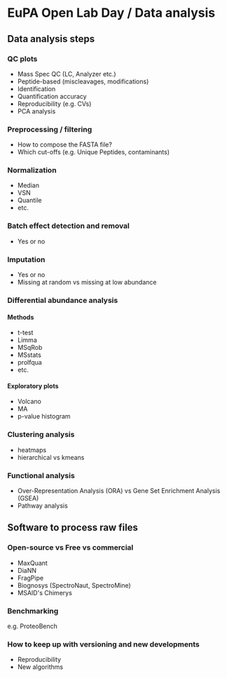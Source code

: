 # EuPA Open Lab Day / Data analysis

## Data analysis steps

### QC plots
- Mass Spec QC (LC, Analyzer etc.)
- Peptide-based (miscleavages, modifications)
- Identification
- Quantification accuracy
- Reproducibility (e.g. CVs)
- PCA analysis

### Preprocessing / filtering
- How to compose the FASTA file?
- Which cut-offs (e.g. Unique Peptides, contaminants)

### Normalization
- Median
- VSN
- Quantile
- etc.

### Batch effect detection and removal
- Yes or no
  
### Imputation
- Yes or no
- Missing at random vs missing at low abundance

### Differential abundance analysis
#### Methods
- t-test
- Limma
- MSqRob
- MSstats
- prolfqua
- etc.

#### Exploratory plots
- Volcano
- MA
- p-value histogram

### Clustering analysis
- heatmaps
- hierarchical vs kmeans
  
### Functional analysis
- Over-Representation Analysis (ORA) vs Gene Set Enrichment Analysis (GSEA)
- Pathway analysis

## Software to process raw files
### Open-source vs Free vs commercial
- MaxQuant
- DiaNN
- FragPipe
- Biognosys (SpectroNaut, SpectroMine)
- MSAID's Chimerys

### Benchmarking
e.g. ProteoBench

### How to keep up with versioning and new developments
- Reproducibility
- New algorithms
